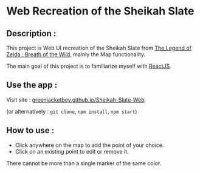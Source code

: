 # Web Recreation of the Sheikah Slate

## Description :

This project is Web UI recreation of the Sheikah Slate from [The Legend of Zelda : Breath of the Wild](https://en.wikipedia.org/wiki/The_Legend_of_Zelda:_Breath_of_the_Wild), mainly the Map functionality.

The main goal of this project is to familiarize myself with [ReactJS](https://react.dev/).

## Use the app :

Visit site : [greenjacketboy.github.io/Sheikah-Slate-Web](https://greenjacketboy.github.io/Sheikah-Slate-Web/).

(or alternatively : `git clone`, `npm install`, `npm start`)

## How to use :

- Click anywhere on the map to add the point of your choice.
- Click on an existing point to edit or remove it.

There cannot be more than a single marker of the same color.